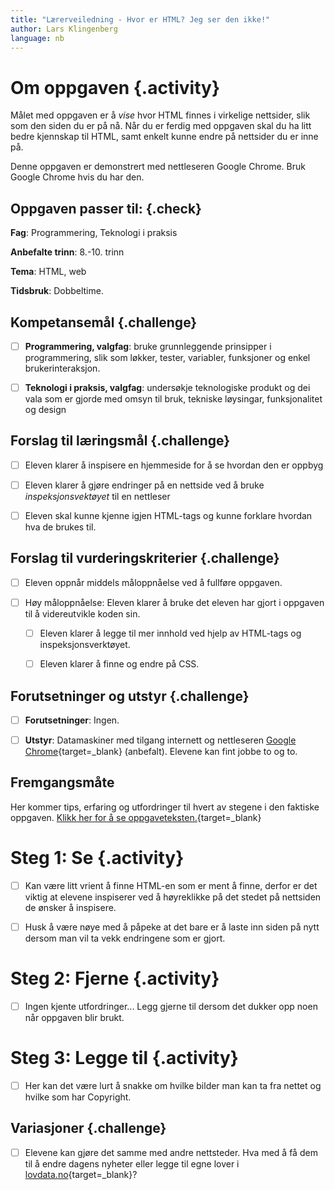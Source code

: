 ```yaml
---
title: "Lærerveiledning - Hvor er HTML? Jeg ser den ikke!"
author: Lars Klingenberg
language: nb
---
```



# Om oppgaven {.activity}

Målet med oppgaven er å _vise_ hvor HTML finnes i virkelige nettsider, slik som
den siden du er på nå. Når du er ferdig med oppgaven skal du ha litt bedre
kjennskap til HTML, samt enkelt kunne endre på nettsider du er inne på.

Denne oppgaven er demonstrert med nettleseren Google Chrome. Bruk Google Chrome
hvis du har den.

## Oppgaven passer til: {.check}

__Fag__: Programmering, Teknologi i praksis

__Anbefalte trinn__: 8.-10. trinn

__Tema__: HTML, web

__Tidsbruk__: Dobbeltime.

## Kompetansemål {.challenge}

- [ ] __Programmering, valgfag__: bruke grunnleggende prinsipper i
  programmering, slik som løkker, tester, variabler, funksjoner og enkel
  brukerinteraksjon.

- [ ] __Teknologi i praksis, valgfag__: undersøkje teknologiske produkt og dei
  vala som er gjorde med omsyn til bruk, tekniske løysingar, funksjonalitet og
  design

## Forslag til læringsmål {.challenge}

- [ ] Eleven klarer å inspisere en hjemmeside for å se hvordan den er oppbyg

- [ ] Eleven klarer å gjøre endringer på en nettside ved å bruke
  _inspeksjonsvektøyet_ til en nettleser

- [ ] Eleven skal kunne kjenne igjen HTML-tags og kunne forklare hvordan hva de
  brukes til.

## Forslag til vurderingskriterier {.challenge}

- [ ] Eleven oppnår middels måloppnåelse ved å fullføre oppgaven.

- [ ] Høy måloppnåelse: Eleven klarer å bruke det eleven har gjort i oppgaven
  til å videreutvikle koden sin.

  - [ ] Eleven klarer å legge til mer innhold ved hjelp av HTML-tags og
    inspeksjonsverktøyet.

  - [ ] Eleven klarer å finne og endre på CSS.

## Forutsetninger og utstyr {.challenge}

- [ ] __Forutsetninger__: Ingen.

- [ ] __Utstyr__: Datamaskiner med tilgang internett og nettleseren [Google
  Chrome](https://www.google.com/chrome/browser/desktop/index.html){target=_blank}
  (anbefalt). Elevene kan fint jobbe to og to.

## Fremgangsmåte

Her kommer tips, erfaring og utfordringer til hvert av stegene i den faktiske
oppgaven. [Klikk her for å se oppgaveteksten.](hvor_er_html.html){target=_blank}


# Steg 1: Se {.activity}

- [ ] Kan være litt vrient å finne HTML-en som er ment å finne, derfor er det
  viktig at elevene inspiserer ved å høyreklikke på det stedet på nettsiden de
  ønsker å inspisere.

- [ ] Husk å være nøye med å påpeke at det bare er å laste inn siden på nytt
  dersom man vil ta vekk endringene som er gjort.


# Steg 2: Fjerne {.activity}

- [ ] Ingen kjente utfordringer... Legg gjerne til dersom det dukker opp noen
  når oppgaven blir brukt.


# Steg 3: Legge til {.activity}

- [ ] Her kan det være lurt å snakke om hvilke bilder man kan ta fra nettet og
  hvilke som har Copyright.

## Variasjoner {.challenge}

- [ ] Elevene kan gjøre det samme med andre nettsteder. Hva med å få dem til å
  endre dagens nyheter eller legge til egne lover i
  [lovdata.no](http://lovdata.no){target=_blank}?
